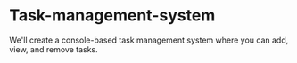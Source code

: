 # Task-management-system
We'll create a console-based task management system where you can add, view, and remove tasks.
